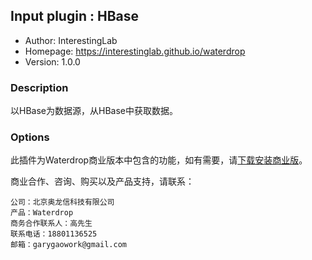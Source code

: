 ## Input plugin : HBase

* Author: InterestingLab
* Homepage: https://interestinglab.github.io/waterdrop
* Version: 1.0.0

### Description

以HBase为数据源，从HBase中获取数据。

### Options

此插件为Waterdrop商业版本中包含的功能，如有需要，请[下载安装商业版](/zh-cn/v1/installation)。

商业合作、咨询、购买以及产品支持，请联系：

```
公司：北京奥龙信科技有限公司
产品：Waterdrop
商务合作联系人：高先生
联系电话：18801136525
邮箱：garygaowork@gmail.com
```
